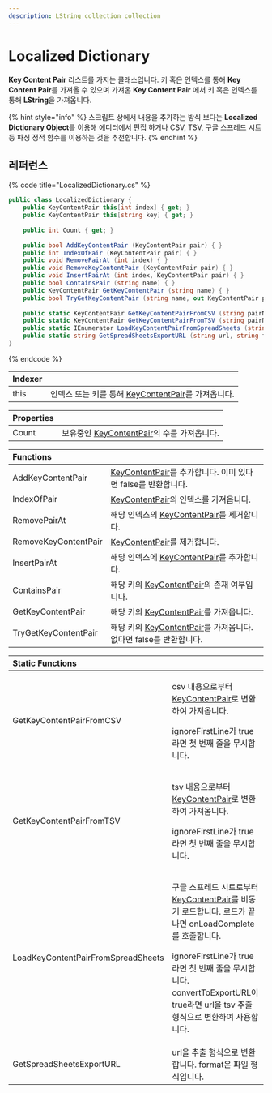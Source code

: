 ```yaml
---
description: LString collection collection
---
```


# Localized Dictionary

**Key Content Pair** 리스트를 가지는 클래스입니다. 키 혹은 인덱스를 통해 **Key Content Pair**를 가져올 수 있으며 가져온 **Key Content Pair** 에서 키 혹은 인덱스를 통해 **LString**을 가져옵니다.

{% hint style="info" %}
스크립트 상에서 내용을 추가하는 방식 보다는 **Localized Dictionary Object**를 이용해 에디터에서 편집 하거나 CSV, TSV, 구글 스프레드 시트 등 파싱 정적 함수를 이용하는 것을 추천합니다.
{% endhint %}

## 레퍼런스

{% code title="LocalizedDictionary.cs" %}
```csharp
public class LocalizedDictionary {
    public KeyContentPair this[int index] { get; }
    public KeyContentPair this[string key] { get; }
    
    public int Count { get; }
    
    public bool AddKeyContentPair (KeyContentPair pair) { }
    public int IndexOfPair (KeyContentPair pair) { }
    public void RemovePairAt (int index) { }
    public void RemoveKeyContentPair (KeyContentPair pair) { }
    public void InsertPairAt (int index, KeyContentPair pair) { }
    public bool ContainsPair (string name) { }
    public KeyContentPair GetKeyContentPair (string name) { }
    public bool TryGetKeyContentPair (string name, out KeyContentPair pair) { }
    
    public static KeyContentPair GetKeyContentPairFromCSV (string pairName, string csv, bool ignoreFirstLine) { }
    public static KeyContentPair GetKeyContentPairFromTSV (string pairName, string tsv, bool ignoreFirstLine) { }
    public static IEnumerator LoadKeyContentPairFromSpreadSheets (string pairName, string url, bool ignoreFirstLine, bool convertToExportURL, Action<KeyContentPair> onLoadComplete) { }
    public static string GetSpreadSheetsExportURL (string url, string format) { }
}
```
{% endcode %}

| Indexer |  |
| :--- | :--- |
| this | 인덱스 또는 키를 통해 [KeyContentPair](key-content-pair.md)를 가져옵니다. |

| Properties |  |
| :--- | :--- |
| Count | 보유중인 [KeyContentPair](key-content-pair.md)의 수를 가져옵니다. |

| Functions |  |
| :--- | :--- |
| AddKeyContentPair | [KeyContentPair](key-content-pair.md)를 추가합니다. 이미 있다면 false를 반환합니다. |
| IndexOfPair | [KeyContentPair](key-content-pair.md)의 인덱스를 가져옵니다. |
| RemovePairAt | 해당 인덱스의 [KeyContentPair](key-content-pair.md)를 제거합니다. |
| RemoveKeyContentPair | [KeyContentPair](key-content-pair.md)를 제거합니다. |
| InsertPairAt | 해당 인덱스에 [KeyContentPair](key-content-pair.md)를 추가합니다. |
| ContainsPair | 해당 키의 [KeyContentPair](key-content-pair.md)의 존재 여부입니다. |
| GetKeyContentPair | 해당 키의 [KeyContentPair](key-content-pair.md)를 가져옵니다. |
| TryGetKeyContentPair | 해당 키의 [KeyContentPair](key-content-pair.md)를 가져옵니다. 없다면 false를 반환합니다. |

<table>
  <thead>
    <tr>
      <th style="text-align:left">Static Functions</th>
      <th style="text-align:left"></th>
    </tr>
  </thead>
  <tbody>
    <tr>
      <td style="text-align:left">GetKeyContentPairFromCSV</td>
      <td style="text-align:left">
        <p>csv &#xB0B4;&#xC6A9;&#xC73C;&#xB85C;&#xBD80;&#xD130; <a href="key-content-pair.md">KeyContentPair</a>&#xB85C;
          &#xBCC0;&#xD658;&#xD558;&#xC5EC; &#xAC00;&#xC838;&#xC635;&#xB2C8;&#xB2E4;.</p>
        <p>ignoreFirstLine&#xAC00; true&#xB77C;&#xBA74; &#xCCAB; &#xBC88;&#xC9F8;
          &#xC904;&#xC744; &#xBB34;&#xC2DC;&#xD569;&#xB2C8;&#xB2E4;.</p>
      </td>
    </tr>
    <tr>
      <td style="text-align:left">GetKeyContentPairFromTSV</td>
      <td style="text-align:left">
        <p>tsv &#xB0B4;&#xC6A9;&#xC73C;&#xB85C;&#xBD80;&#xD130; <a href="key-content-pair.md">KeyContentPair</a>&#xB85C;
          &#xBCC0;&#xD658;&#xD558;&#xC5EC; &#xAC00;&#xC838;&#xC635;&#xB2C8;&#xB2E4;.</p>
        <p>ignoreFirstLine&#xAC00; true&#xB77C;&#xBA74; &#xCCAB; &#xBC88;&#xC9F8;
          &#xC904;&#xC744; &#xBB34;&#xC2DC;&#xD569;&#xB2C8;&#xB2E4;.</p>
      </td>
    </tr>
    <tr>
      <td style="text-align:left">LoadKeyContentPairFromSpreadSheets</td>
      <td style="text-align:left">
        <p>&#xAD6C;&#xAE00; &#xC2A4;&#xD504;&#xB808;&#xB4DC; &#xC2DC;&#xD2B8;&#xB85C;&#xBD80;&#xD130;
          <a
          href="key-content-pair.md">KeyContentPair</a>&#xB97C; &#xBE44;&#xB3D9;&#xAE30; &#xB85C;&#xB4DC;&#xD569;&#xB2C8;&#xB2E4;.
            &#xB85C;&#xB4DC;&#xAC00; &#xB05D;&#xB098;&#xBA74; onLoadComplete&#xB97C;
            &#xD638;&#xCD9C;&#xD569;&#xB2C8;&#xB2E4;.</p>
        <p>ignoreFirstLine&#xAC00; true&#xB77C;&#xBA74; &#xCCAB; &#xBC88;&#xC9F8;
          &#xC904;&#xC744; &#xBB34;&#xC2DC;&#xD569;&#xB2C8;&#xB2E4;. convertToExportURL&#xC774;
          true&#xB77C;&#xBA74; url&#xC744; tsv &#xCD94;&#xCD9C; &#xD615;&#xC2DD;&#xC73C;&#xB85C;
          &#xBCC0;&#xD658;&#xD558;&#xC5EC; &#xC0AC;&#xC6A9;&#xD569;&#xB2C8;&#xB2E4;.</p>
      </td>
    </tr>
    <tr>
      <td style="text-align:left">GetSpreadSheetsExportURL</td>
      <td style="text-align:left">url&#xC744; &#xCD94;&#xCD9C; &#xD615;&#xC2DD;&#xC73C;&#xB85C; &#xBCC0;&#xD658;&#xD569;&#xB2C8;&#xB2E4;.
        format&#xC740; &#xD30C;&#xC77C; &#xD615;&#xC2DD;&#xC785;&#xB2C8;&#xB2E4;.</td>
    </tr>
  </tbody>
</table>

